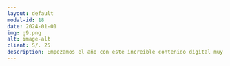 ```yaml
---
layout: default
modal-id: 18
date: 2024-01-01
img: g9.png
alt: image-alt
client: S/. 25
description: Empezamos el año con este increible contenido digital muy completo de <b>CHANCADORA GIRATORIA TOP SERVICE.</b><br><br>ppts, sesiones grabadas, manuales, videos adicionales y mas... 
---
```


